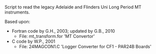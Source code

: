 Script to read the legacy Adelaide and Flinders Uni Long Period MT instruments.

Based upon:
  - Fortran code by G.H., 2003; updated by G.B., 2010
    - File: mt_transform.for 'MT Convertor'
  - C code by W.P., 2001
    - File: 24MAGCON1.C   'Logger Converter for CF1 - PAR24B Boards'
